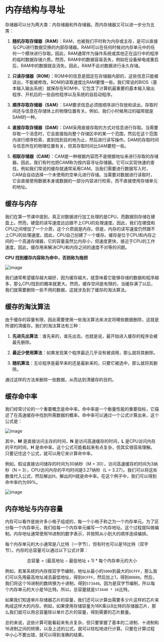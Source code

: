 # 内存结构与寻址

存储器可以分为两大类：内存储器和外存储器。而内存储器又可以进一步分为五类：

1. **随机存取存储器（RAM）**：RAM，也被我们平时称为内存或主存，是可以直接与CPU进行数据交换的内部存储器。RAM可以在任何时候对内存单元中的任何一个模块进行存取。因此，RAM通常作为操作系统或其他正在运行中的程序的临时数据存储介质。然而，RAM中的数据容易丢失，例如在设备掉电或重启后，RAM中的数据就会消失。因此，RAM不会对数据进行永久存储。

2. **只读存储器（ROM）**：ROM中的信息是固定在存储器内部的，这些信息只能被读出，不能被修改。ROM的读取速度比RAM要慢一些。我们常说的BIOS（基本输入输出系统）就保存在ROM中，它包含了计算机最重要的基本输入输出程序、开机后的一些自检程序以及系统的自启动程序。

3. **顺序存取存储器（SAM）**：SAM要求信息必须按顺序进行存放和读出，存取时间还与信息在存储体上的物理位置有关。例如，我们小时候用过的磁带就是SAM的一种。

4. **直接存取存储器（DAM）**：DAM采用直接存取的方式对信息进行存取。当需要存取一个消息时，它会直接指向整个存储区中的某一个范围，然后在这个范围内进行顺序检索，直到找到目的地为止，然后进行读写操作。DAM的存取时间与信息所在的物理位置有关，但其存取时间比SAM要短一些。

5. **相联存储器（CAM）**：CAM是一种根据内容而不是根据地址来进行存取的存储器。因此，我们有时也把CAM称为按内容寻址存储器。它可以实现快速的查找，例如我们常说的缓存就通常采用CAM。当我们需要进行数据写入时，CAM会自动选择一个未使用的空单元进行存储。当需要对数据进行读取时，它会直接使用数据本身或数据的一部分内容进行检索，而不直接使用存储单元的地址。

## 缓存与内存

我们在第一节课中提到，真正对数据进行加工处理的是CPU，而数据则存储在硬盘上。然而，硬盘的读写速度远远跟不上CPU的处理速度。因此，我们在硬盘和CPU之间增加了一个介质，这个介质就是内存。但是，内存的读写速度仍然跟不上CPU的处理速度。因此，CPU自己创建了一个缓存。缓存是位于CPU和内存之间的一个高速存储器，它的容量虽然比内存小，但速度更快，接近于CPU的工作速度。因此，缓存用来解决CPU和内存之间的速度不对等的问题。

**CPU 找到缓存内容称为命中，否则称为拖把**

![image](https://github.com/anna-symington/web-engineering/assets/160561460/27b9dc30-afde-47e4-a0b3-a54697c5a862)


我们通常希望缓存越大越好，因为缓存越大，就意味着它能够存储的数据和程序越多，那么CPU找到的概率就更大。然而，缓存空间是有限的，当缓存满了以后，我们就需要删除一些不用的数据，这就涉及到了缓存的淘汰算法。

## 缓存的淘汰算法

由于缓存的容量有限，因此需要使用一些淘汰算法来决定将哪些数据删除，这就是所谓的清缓存。我们的淘汰算法有三种：

1. **先进先出算法**：谁先来的，谁先出去。也就是说，最开始进入缓存的程序会被最先删除。

2. **最近少使用算法**：如果发现某个程序最近几乎没有被调用，那么就将其删除。

3. **随机算法**：无论程序是最早来的还是最新来的，只要它被选中，那么就将其删除。

通过这样的方法来删除一些数据，从而达到清缓存的目的。

## 缓存命中率

我们经常讨论的一个重要概念是命中率。命中率是一个衡量性能的重要指标，它描述了在高速缓存中找到所需数据的概率。命中率可以通过一个公式计算出来，这个公式是：

![image](https://github.com/anna-symington/web-engineering/assets/160561460/f7d03b71-f609-483c-8aa4-0f18fc0ae602)


其中，**M** 是直接访问主存的时间，**N** 是访问高速缓存的时间，**L** 是CPU访问内存的平均时间，**H** 是命中率。这个公式可能看起来有点复杂，但其实很容易理解。只要记住这个公式，就可以用它来计算命中率。

例如，假设直接访问储存的时间为30纳秒（M = 30），访问高速缓存的时间为3纳秒（N = 3），CPU访问内存的平均时间是3.27纳秒（L = 3.27）。我们可以将这些数值代入公式，然后解出H。解出的H就是命中率。在这个例子中，我们可以得到命中率约为99%。

![image](https://github.com/anna-symington/web-engineering/assets/160561460/c752cffe-22e7-4fff-9e48-28eae75d7375)


## 内存地址与内存容量

内存可以看作是由许多小格子组成的，每一个小格子称之为一个内存单元。为了区分每一个内存单元，我们给每一个内存单元编写一个内存地址。这个过程就叫做编制。内存地址通常使用16进制的数字表示，并按照从小到大的顺序连续编排。

每个内存单元的大小通常是八比特（一字节），但有时也可以是16比特（双字节）。内存的总容量可以通过以下公式计算：

$$\text{总容量} = (\text{最高地址} - \text{最低地址} + 1) * \text{每个内存单元的大小}$$

例如，若某系统的内存按双字节编制，地址从最小的`5000`到最大的`DCFFF`，那么我们可以先用最高地址减去最低地址，得到`8CFFF`，然后加上1，得到`8D000`。然后，我们将这个16进制的数转换为十进制，得到`573440`。因为是双字节编制，所以每个内存单元的大小是16比特。所以，总容量就是`573440 * 16`比特。

如果我们知道单片存储器芯片的容量，我们还可以计算出需要多少片这样的芯片来构成这样大的内存。例如，如果使用存储容量为16K乘以8比特的存储器芯片，那么我们就可以用总容量除以单片芯片的容量，得到需要的芯片数量。

总的来说，这些计算可能看起来有点复杂，但只要掌握了基本的二进制、十进制和16进制之间的转换，以及上述的公式，就可以轻松地进行计算。只要在计算过程中小心不要出错，就可以得到准确的结果。
